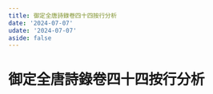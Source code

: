```yaml
---
title: 御定全唐詩錄卷四十四按行分析
date: '2024-07-07'
udate: '2024-07-07'
aside: false
---
```

# 御定全唐詩錄卷四十四按行分析

<LinePage :list="lines" :chapternum="44" />

<script setup>
const chapter = '卷四十四';
import lines from '/data/qtsl/卷四十四/lines.json'
</script>
